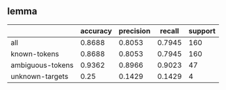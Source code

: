 
## lemma

|                  | accuracy | precision | recall | support |
|------------------|----------|-----------|--------|---------|
| all              | 0.8688   | 0.8053    | 0.7945 | 160     |
| known-tokens     | 0.8688   | 0.8053    | 0.7945 | 160     |
| ambiguous-tokens | 0.9362   | 0.8966    | 0.9023 | 47      |
| unknown-targets  | 0.25     | 0.1429    | 0.1429 | 4       |

